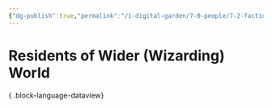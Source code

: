 ```yaml
---
{"dg-publish":true,"permalink":"/1-digital-garden/7-0-people/7-2-factions/07-2-10-wider-world-residents/"}
---
```


# Residents of Wider (Wizarding) World


{ .block-language-dataview}
